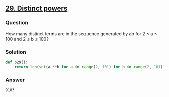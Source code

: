 ## **[29. Distinct powers](https://projecteuler.net/problem=29)**

### Question
How many distinct terms are in the sequence generated by ab for 2 ≤ a ≤ 100 and 2 ≤ b ≤ 100?

### Solution
```python
def p29():
    return len(set(a **b for a in range(2, 101) for b in range(2, 101)))
```

### Answer 
`9183`


